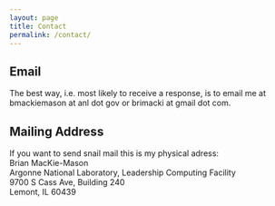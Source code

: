 ```yaml
---
layout: page
title: Contact
permalink: /contact/
---
```


<h2>Email</h2>
The best way, i.e. most likely to receive a response, is to email me at bmackiemason at anl dot gov or brimacki at gmail dot com.

<h2>Mailing Address</h2>
If you want to send snail mail this is my physical adress:
<br>Brian MacKie-Mason
<br>Argonne National Laboratory, Leadership Computing Facility
<br>9700 S Cass Ave, Building 240
<br>Lemont, IL 60439

